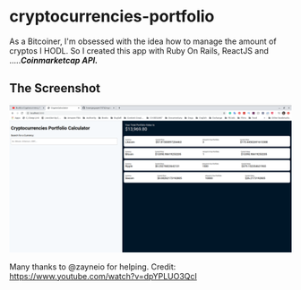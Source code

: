 
# cryptocurrencies-portfolio 

As a Bitcoiner, I'm obsessed with the idea how to manage the amount of cryptos I HODL. So I created this app with Ruby On Rails, ReactJS and .....***Coinmarketcap API.***

## The Screenshot 

![alt text](https://github.com/hoangnguyen7474/cryptocurrencies-portfolio/blob/master/app/assets/images/Screenshot%20from%202020-10-27%2019-57-26.png?raw=true)


Many thanks to @zayneio for helping. 
Credit: https://www.youtube.com/watch?v=dpYPLUO3QcI
